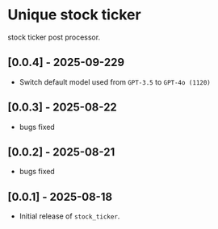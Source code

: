 # Unique stock ticker

stock ticker post processor.

## [0.0.4] - 2025-09-229
- Switch default model used from `GPT-3.5` to `GPT-4o (1120)`

## [0.0.3] - 2025-08-22
- bugs fixed

## [0.0.2] - 2025-08-21
- bugs fixed

## [0.0.1] - 2025-08-18
- Initial release of `stock_ticker`.
